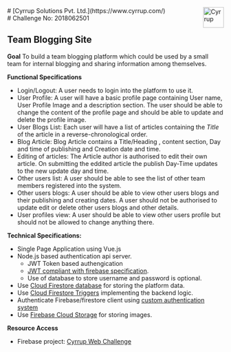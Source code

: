 <img src="https://65239-175590-raikfcquaxqncofqfm.stackpathdns.com/wp-content/uploads/2016/11/Cyrrup_Logo.png" style="width: px; height: px;" alt="Cyrrup" align="right" height="48" width="48" >
# [Cyrrup Solutions Pvt. Ltd.](https://www.cyrrup.com/)
<br>
# Challenge No: 2018062501

## Team Blogging Site
**Goal**
To build a team blogging platform which could be used by a small team for internal blogging and sharing information among themselves.

**Functional Specifications**
* Login/Logout: A user needs to login into the platform to use it.
* User Profile: A user will have a basic profile page containing User name, User Profile Image and a description section. The user should be able to change the content of the profile page and should be able to update and delete the profile image.
* User Blogs List: Each user will have a list of articles containing the *Title* of the article in a reverse-chronological order.
* Blog Article: Blog Article contains a Title/Heading , content section, Day and time of publishing and Creation date and time.
* Editing of articles: The Article author is authorised to edit their own article. On submitting the eddited article the publish Day-Time updates to the new update day and time.
* Other users list: A user should be able to see the list of other team members registered into the system.
* Other users blogs: A user should be able to view other users blogs and their publishing and creating dates. A user should not be authorised to update edit or delete other users blogs and other details.
* User profiles view: A user should be able to view other users profile but should not be allowed to change anything there.

**Technical Specifications:**

* Single Page Application using Vue.js
* Node.js based authentication api server. 
    * JWT Token based authengication 
    * [JWT compliant with firebase specification](https://firebase.google.com/docs/auth/admin/create-custom-tokens#create_custom_tokens_using_a_third_party_jwt_library).
    * Use of database to store username and password is optional. 
* Use [Cloud Firestore database](https://firebase.google.com/docs/firestore/) for storing the platform data.
* Use [Cloud Firestore Triggers](https://firebase.google.com/docs/functions/firestore-events) implementing the backend logic.
* Authenticate Firebase/firestore client using [custom authentication system](https://firebase.google.com/docs/auth/web/custom-auth)
* Use [Firebase Cloud Storage](https://firebase.google.com/docs/storage/) for storing images. 

**Resource Access**

* Firebase project:  [Cyrrup Web Challenge](https://console.firebase.google.com/project/cyrrup-web-challenge/)